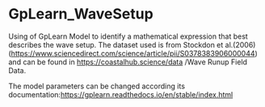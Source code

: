 # GpLearn_WaveSetup
Using of GpLearn Model to identify a mathematical expression that best describes the wave setup. The dataset used is from Stockdon et al.(2006) (https://www.sciencedirect.com/science/article/pii/S0378383906000044) and can be found in https://coastalhub.science/data /Wave Runup Field Data.

The model parameters can be changed according its documentation:https://gplearn.readthedocs.io/en/stable/index.html
